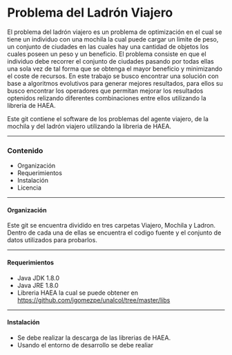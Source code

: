 Problema del Ladrón Viajero
========
El problema del ladrón viajero es un problema de optimización en el cual se tiene un individuo con una mochila la cual puede cargar un limite de peso, un conjunto de ciudades en las cuales hay una cantidad de objetos los cuales poseen un peso y un beneficio. El problema consiste en que el individuo debe recorrer el conjunto de ciudades pasando por todas ellas una sola vez de tal forma que se obtenga el mayor beneficio y minimizando el coste de recursos. 
En este trabajo se busco encontrar una solución con base a algoritmos evolutivos para generar mejores resultados, para ellos su busco encontrar los operadores que permitan mejorar los resultados optenidos relizando diferentes combinaciones entre ellos utilizando la libreria de HAEA.

Este git contiene el software de los problemas del agente viajero, de la mochila y del ladrón viajero utilizando la libreria de HAEA.

----------------
### Contenido
* Organización
* Requerimientos
* Instalación
* Licencia
----------------
#### Organización

Este git se encuentra dividido en tres carpetas Viajero, Mochila y Ladron. Dentro de cada una de ellas se encuentra el codigo fuente y el conjunto de datos utilizados para probarlos.

----------------
#### Requerimientos

* Java JDK 1.8.0
* Java JRE 1.8.0
* Libreria HAEA la cual se puede obtener en https://github.com/jgomezpe/unalcol/tree/master/libs

----------------

#### Instalación

* Se debe realizar la descarga de las librerias de HAEA.
* Usando el entorno de desarrollo se debe realiar 

